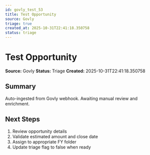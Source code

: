 ```yaml
---
id: govly_test_53
title: Test Opportunity
source: Govly
triage: true
created_at: 2025-10-31T22:41:18.350758
status: triage
---
```


# Test Opportunity

**Source:** Govly
**Status:** Triage
**Created:** 2025-10-31T22:41:18.350758

## Summary

Auto-ingested from Govly webhook. Awaiting manual review and enrichment.

## Next Steps

1. Review opportunity details
2. Validate estimated amount and close date
3. Assign to appropriate FY folder
4. Update triage flag to false when ready
